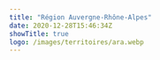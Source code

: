```yaml
---
title: "Région Auvergne-Rhône-Alpes"
date: 2020-12-28T15:46:34Z
showTitle: true
logo: /images/territoires/ara.webp
---
```

